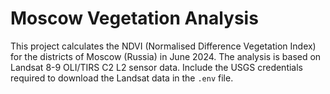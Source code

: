 # Moscow Vegetation Analysis

This project calculates the NDVI (Normalised Difference Vegetation Index) for the districts of Moscow (Russia) in June 2024. The analysis is based on Landsat 8-9 OLI/TIRS C2 L2 sensor data.
Include the USGS credentials required to download the Landsat data in the `.env` file.

